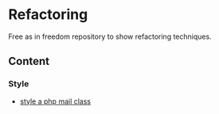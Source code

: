 # Refactoring

Free as in freedom repository to show refactoring techniques.

## Content

### Style

* [style a php mail class](https://github.com/stevleibelt/refactoring/tree/master/style/php/01)
